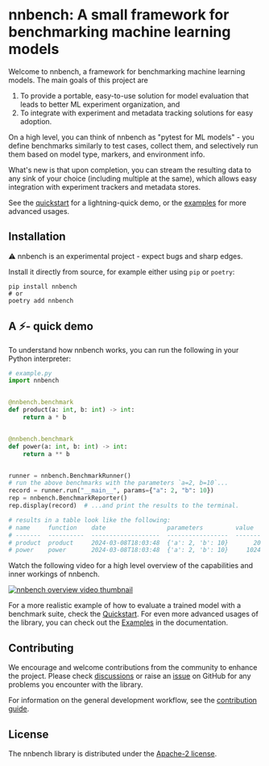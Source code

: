 # nnbench: A small framework for benchmarking machine learning models

Welcome to nnbench, a framework for benchmarking machine learning models.
The main goals of this project are

1. To provide a portable, easy-to-use solution for model evaluation that leads to better ML experiment organization, and
2. To integrate with experiment and metadata tracking solutions for easy adoption.

On a high level, you can think of nnbench as "pytest for ML models" - you define benchmarks similarly to test cases, collect them, and selectively run them based on model type, markers, and environment info.

What's new is that upon completion, you can stream the resulting data to any sink of your choice (including multiple at the same), which allows easy integration with experiment trackers and metadata stores.

See the [quickstart](https://aai-institute.github.io/nnbench/latest/quickstart/) for a lightning-quick demo, or the [examples](https://aai-institute.github.io/nnbench/latest/tutorials/) for more advanced usages.

## Installation

⚠️ nnbench is an experimental project - expect bugs and sharp edges.

Install it directly from source, for example either using `pip` or `poetry`:

```shell
pip install nnbench
# or
poetry add nnbench
```

## A ⚡️- quick demo

To understand how nnbench works, you can run the following in your Python interpreter:

```python
# example.py
import nnbench


@nnbench.benchmark
def product(a: int, b: int) -> int:
    return a * b


@nnbench.benchmark
def power(a: int, b: int) -> int:
    return a ** b


runner = nnbench.BenchmarkRunner()
# run the above benchmarks with the parameters `a=2, b=10`...
record = runner.run("__main__", params={"a": 2, "b": 10})
rep = nnbench.BenchmarkReporter()
rep.display(record)  # ...and print the results to the terminal.

# results in a table look like the following:
# name     function    date                 parameters         value    time_ns
# -------  ----------  -------------------  -----------------  -------  ---------
# product  product     2024-03-08T18:03:48  {'a': 2, 'b': 10}       20       1000
# power    power       2024-03-08T18:03:48  {'a': 2, 'b': 10}     1024        750
```
Watch the following video for a high level overview of the capabilities and inner workings of nnbench.

[![nnbench overview video thumbnail](https://img.youtube.com/vi/CT9bKq-U8ZQ/0.jpg)](https://www.youtube.com/watch?v=CT9bKq-U8ZQ)

For a more realistic example of how to evaluate a trained model with a benchmark suite, check the [Quickstart](https://aai-institute.github.io/nnbench/latest/quickstart/).
For even more advanced usages of the library, you can check out the [Examples](https://aai-institute.github.io/nnbench/latest/tutorials/) in the documentation.

## Contributing

We encourage and welcome contributions from the community to enhance the project.
Please check [discussions](https://github.com/aai-institute/nnbench/discussions) or raise an [issue](https://github.com/aai-institute/nnbench/issues) on GitHub for any problems you encounter with the library.

For information on the general development workflow, see the [contribution guide](CONTRIBUTING.md).

## License

The nnbench library is distributed under the [Apache-2 license](LICENSE).
